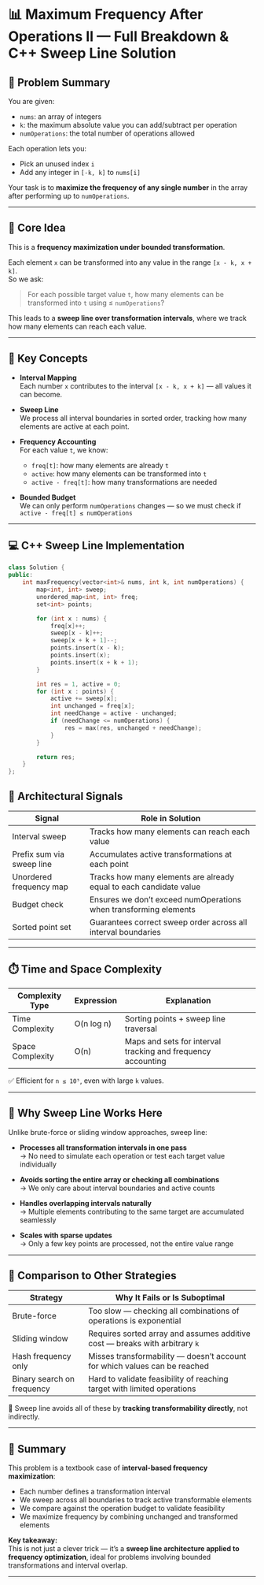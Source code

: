 # 📊 Maximum Frequency After Operations II — Full Breakdown & C++ Sweep Line Solution

## 📘 Problem Summary

You are given:

- `nums`: an array of integers  
- `k`: the maximum absolute value you can add/subtract per operation  
- `numOperations`: the total number of operations allowed

Each operation lets you:

- Pick an unused index `i`  
- Add any integer in `[-k, k]` to `nums[i]`

Your task is to **maximize the frequency of any single number** in the array after performing up to `numOperations`.

---

## 🧠 Core Idea

This is a **frequency maximization under bounded transformation**.

Each element `x` can be transformed into any value in the range `[x - k, x + k]`.  
So we ask:  
> For each possible target value `t`, how many elements can be transformed into `t` using ≤ `numOperations`?

This leads to a **sweep line over transformation intervals**, where we track how many elements can reach each value.

---

## 🧩 Key Concepts

- **Interval Mapping**  
  Each number `x` contributes to the interval `[x - k, x + k]` — all values it can become.

- **Sweep Line**  
  We process all interval boundaries in sorted order, tracking how many elements are active at each point.

- **Frequency Accounting**  
  For each value `t`, we know:
  - `freq[t]`: how many elements are already `t`
  - `active`: how many elements can be transformed into `t`
  - `active - freq[t]`: how many transformations are needed

- **Bounded Budget**  
  We can only perform `numOperations` changes — so we must check if `active - freq[t] ≤ numOperations`

---

## 💻 C++ Sweep Line Implementation

```cpp
class Solution {
public:
    int maxFrequency(vector<int>& nums, int k, int numOperations) {
        map<int, int> sweep;
        unordered_map<int, int> freq;
        set<int> points;

        for (int x : nums) {
            freq[x]++;
            sweep[x - k]++;
            sweep[x + k + 1]--;
            points.insert(x - k);
            points.insert(x);
            points.insert(x + k + 1);
        }

        int res = 1, active = 0;
        for (int x : points) {
            active += sweep[x];
            int unchanged = freq[x];
            int needChange = active - unchanged;
            if (needChange <= numOperations) {
                res = max(res, unchanged + needChange);
            }
        }

        return res;
    }
};
```


## 🧱 Architectural Signals

| Signal                  | Role in Solution                                                       |
|-------------------------|------------------------------------------------------------------------|
| Interval sweep          | Tracks how many elements can reach each value                          |
| Prefix sum via sweep line | Accumulates active transformations at each point                     |
| Unordered frequency map | Tracks how many elements are already equal to each candidate value     |
| Budget check            | Ensures we don’t exceed numOperations when transforming elements       |
| Sorted point set        | Guarantees correct sweep order across all interval boundaries          |

---

## ⏱️ Time and Space Complexity

| Complexity Type   | Expression     | Explanation                                                                 |
|-------------------|----------------|------------------------------------------------------------------------------|
| Time Complexity   | O(n log n)     | Sorting points + sweep line traversal                                       |
| Space Complexity  | O(n)           | Maps and sets for interval tracking and frequency accounting                |

✅ Efficient for `n ≤ 10⁵`, even with large `k` values.

---

## 🔄 Why Sweep Line Works Here

Unlike brute-force or sliding window approaches, sweep line:

- **Processes all transformation intervals in one pass**  
  → No need to simulate each operation or test each target value individually

- **Avoids sorting the entire array or checking all combinations**  
  → We only care about interval boundaries and active counts

- **Handles overlapping intervals naturally**  
  → Multiple elements contributing to the same target are accumulated seamlessly

- **Scales with sparse updates**  
  → Only a few key points are processed, not the entire value range

---

## 🔁 Comparison to Other Strategies

| Strategy                | Why It Fails or Is Suboptimal                                              |
|-------------------------|----------------------------------------------------------------------------|
| Brute-force             | Too slow — checking all combinations of operations is exponential          |
| Sliding window          | Requires sorted array and assumes additive cost — breaks with arbitrary `k` |
| Hash frequency only     | Misses transformability — doesn’t account for which values can be reached  |
| Binary search on frequency | Hard to validate feasibility of reaching target with limited operations |

📌 Sweep line avoids all of these by **tracking transformability directly**, not indirectly.

---

## 🧠 Summary

This problem is a textbook case of **interval-based frequency maximization**:

- Each number defines a transformation interval  
- We sweep across all boundaries to track active transformable elements  
- We compare against the operation budget to validate feasibility  
- We maximize frequency by combining unchanged and transformed elements

**Key takeaway:**  
This is not just a clever trick — it’s a **sweep line architecture applied to frequency optimization**, ideal for problems involving bounded transformations and interval overlap.


---
